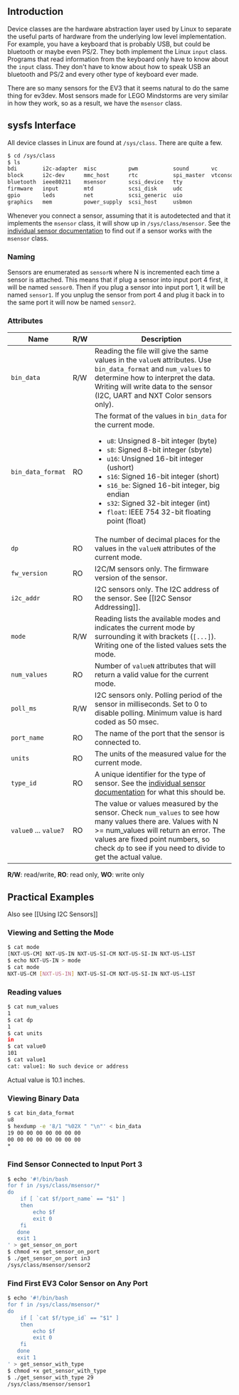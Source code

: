 ## Introduction

Device classes are the hardware abstraction layer used by Linux to separate the useful parts of hardware from the underlying low level implementation. For example, you have a keyboard that is probably USB, but could be bluetooth or maybe even PS/2. They both implement the Linux ```input``` class. Programs that read information from the keyboard only have to know about the ```input``` class. They don't have to know about how to speak USB an bluetooth and PS/2 and every other type of keyboard ever made.

There are so many sensors for the EV3 that it seems natural to do the same thing for ev3dev. Most sensors made for LEGO Mindstorms are very similar in how they work, so as a result, we have the ```msensor``` class.

## sysfs Interface

All device classes in Linux are found at ```/sys/class```. There are quite a few.

```bash
$ cd /sys/class
$ ls
bdi        i2c-adapter  misc          pwm           sound       vc
block      i2c-dev      mmc_host      rtc           spi_master  vtconsole
bluetooth  ieee80211    msensor       scsi_device   tty
firmware   input        mtd           scsi_disk     udc
gpio       leds         net           scsi_generic  uio
graphics   mem          power_supply  scsi_host     usbmon
```

Whenever you connect a sensor, assuming that it is autodetected and that it implements the ```msensor``` class, it will show up in ```/sys/class/msensor```. See the [individual sensor documentation](Using-Sensors#wiki-list-of-sensors) to find out if a sensor works with the ```msensor``` class.

### Naming

Sensors are enumerated as ```sensorN``` where N is incremented each time a sensor is attached. This means that if plug a sensor into input port 4 first, it will be named ```sensor0```. Then if you plug a sensor into input port 1, it will be named ```sensor1```. If you unplug the sensor from port 4 and plug it back in to the same port it will now be named ```sensor2```.

### Attributes

| Name                  | R/W | Description |
|-----------------------|-----|-------------|
| ```bin_data```        | R/W | Reading the file will give the same values in the ```valueN``` attributes. Use ```bin_data_format``` and ```num_values``` to determine how to interpret the data. Writing will write data to the sensor (I2C, UART and NXT Color sensors only).
| ```bin_data_format``` | RO  | The format of the values in ```bin_data``` for the current mode.<ul><li>```u8```: Unsigned 8-bit integer (byte)</li><li>```s8```: Signed 8-bit integer (sbyte)<li>```u16```: Unsigned 16-bit integer (ushort)</li></li><li>```s16```: Signed 16-bit integer (short)</li><li>```s16_be```: Signed 16-bit integer, big endian</li><li>```s32```: Signed 32-bit integer (int)</li><li>```float```: IEEE 754 32-bit floating point (float)</li></ul>
| ```dp```              | RO  | The number of decimal places for the values in the ```valueN``` attributes of the current mode.
| ```fw_version```      | RO  | I2C/M sensors only. The firmware version of the sensor.
| ```i2c_addr```        | RO  | I2C sensors only. The I2C address of the sensor. See [[I2C Sensor Addressing]].
| ```mode```            | R/W | Reading lists the available modes and indicates the current mode by surrounding it with brackets (```[...]```). Writing one of the listed values sets the mode.
| ```num_values```      | RO  | Number of ```valueN``` attributes that will return a valid value for the current mode.
| ```poll_ms```         | R/W | I2C sensors only. Polling period of the sensor in milliseconds. Set to 0 to disable polling. Minimum value is hard coded as 50 msec.
| ```port_name```       | RO  | The name of the port that the sensor is connected to.
| ```units```           | RO  | The units of the measured value for the current mode.
| ```type_id```         | RO  | A unique identifier for the type of sensor. See the [individual sensor documentation](Using-Sensors#wiki-list-of-sensors) for what this should be.
| ```value0``` ... ```value7``` | RO | The value or values measured by the sensor. Check ```num_values``` to see how many values there are. Values with N >= num_values will return an error. The values are fixed point numbers, so check ```dp``` to see if you need to divide to get the actual value.
__R/W__: read/write, __RO__: read only, __WO__: write only

## Practical Examples

Also see [[Using I2C Sensors]]

### Viewing and Setting the Mode

```bash
$ cat mode
[NXT-US-CM] NXT-US-IN NXT-US-SI-CM NXT-US-SI-IN NXT-US-LIST
$ echo NXT-US-IN > mode
$ cat mode
NXT-US-CM [NXT-US-IN] NXT-US-SI-CM NXT-US-SI-IN NXT-US-LIST
```

### Reading values

```bash
$ cat num_values
1
$ cat dp
1
$ cat units
in
$ cat value0
101
$ cat value1
cat: value1: No such device or address
```
Actual value is 10.1 inches.

### Viewing Binary Data

```bash
$ cat bin_data_format
u8
$ hexdump -e '8/1 "%02X " "\n"' < bin_data
19 00 00 00 00 00 00 00
00 00 00 00 00 00 00 00
*
```

### Find Sensor Connected to Input Port 3

```bash
$ echo '#!/bin/bash
for f in /sys/class/msensor/*
do
    if [ `cat $f/port_name` == "$1" ]
    then
        echo $f
        exit 0
    fi
   done
   exit 1
' > get_sensor_on_port
$ chmod +x get_sensor_on_port
$ ./get_sensor_on_port in3
/sys/class/msensor/sensor2
```

### Find First EV3 Color Sensor on Any Port

```bash
$ echo '#!/bin/bash
for f in /sys/class/msensor/*
do
    if [ `cat $f/type_id` == "$1" ]
    then
        echo $f
        exit 0
    fi
   done
   exit 1
' > get_sensor_with_type
$ chmod +x get_sensor_with_type
$ ./get_sensor_with_type 29
/sys/class/msensor/sensor1
```